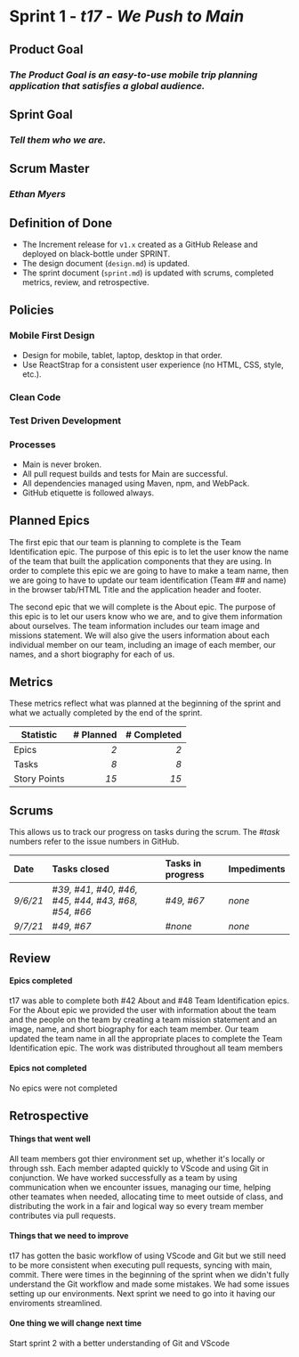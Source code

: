 # Sprint 1 - *t17* - *We Push to Main*

## Product Goal
### *The Product Goal is an easy-to-use mobile trip planning application that satisfies a global audience.*

## Sprint Goal
### *Tell them who we are.*

## Scrum Master
### *Ethan Myers*

## Definition of Done

* The Increment release for `v1.x` created as a GitHub Release and deployed on black-bottle under SPRINT.
* The design document (`design.md`) is updated.
* The sprint document (`sprint.md`) is updated with scrums, completed metrics, review, and retrospective.


## Policies

### Mobile First Design
* Design for mobile, tablet, laptop, desktop in that order.
* Use ReactStrap for a consistent user experience (no HTML, CSS, style, etc.).

### Clean Code

### Test Driven Development

### Processes
* Main is never broken. 
* All pull request builds and tests for Main are successful.
* All dependencies managed using Maven, npm, and WebPack.
* GitHub etiquette is followed always.


## Planned Epics

The first epic that our team is planning to complete is the Team Identification epic. The purpose of this epic is to let the user know the name of the team that built the application components that they are using. In order to complete this epic we are going to have to make a team name, then we are going to have to update our team identification (Team ## and name) in the browser tab/HTML Title and the application header and footer.

The second epic that we will complete is the About epic.  The purpose of this epic is to let our users know who we are, and to give them information about ourselves.  The team information includes our team image and missions statement.  We will also give the users information about each individual member on our team, including an image of each member, our names, and a short biography for each of us. 

## Metrics

These metrics reflect what was planned at the beginning of the sprint and what we actually completed by the end of the sprint.

| Statistic | # Planned | # Completed |
| --- | ---: | ---: |
| Epics | *2* | *2* |
| Tasks |  *8*   | *8* | 
| Story Points |  *15*  | *15* | 


## Scrums

This allows us to track our progress on tasks during the scrum.
The #*task* numbers refer to the issue numbers in GitHub.

| Date | Tasks closed  | Tasks in progress | Impediments |
| :--- | :--- | :--- | :--- |
| *9/6/21* | #*39, #41, #40, #46, #45, #44, #43, #68, #54, #66* | #*49, #67* | *none* |
| *9/7/21* |  #*49, #67* | #*none* | *none* | 


## Review

#### Epics completed  
<p>t17 was able to complete both #42 About and #48 Team Identification epics. For the About epic we provided the user with information about the team and the people on the team by creating a team mission statement and an image, name, and short biography for each team member. Our team updated the team name in all the appropriate places to complete the Team Identification epic. The work was distributed throughout all team members</p>

#### Epics not completed 
<p> No epics were not completed</p>

## Retrospective

#### Things that went well
<p> All team members got thier environment set up, whether it's locally or through ssh. Each member adapted quickly to VScode and using Git in conjunction. We have worked successfully as a team by using communication when we encounter issues, managing our time, helping other teamates when needed, allocating time to meet outside of class, and distributing the work in a fair and logical way so every tream member contributes via pull requests.</p>

#### Things that we need to improve
<p> t17 has gotten the basic workflow of using VScode and Git but we still need to be more consistent when executing pull requests, syncing with main, commit. There were times in the beginning of the sprint when we didn't fully understand the Git workflow and made some mistakes. We had some issues setting up our environments. Next sprint we need to go into it having our enviroments streamlined.</p>

#### One thing we will change next time
<p>Start sprint 2 with a better understanding of Git and VScode</p>
